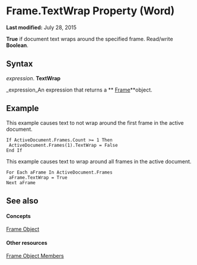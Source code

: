 
# Frame.TextWrap Property (Word)

 **Last modified:** July 28, 2015

 **True** if document text wraps around the specified frame. Read/write **Boolean**.

## Syntax

 _expression_. **TextWrap**

 _expression_An expression that returns a  ** [Frame](d36d3361-9e93-7dd9-b8c9-0ce503e03810.md)**object.


## Example

This example causes text to not wrap around the first frame in the active document.


```
If ActiveDocument.Frames.Count >= 1 Then 
 ActiveDocument.Frames(1).TextWrap = False 
End If
```

This example causes text to wrap around all frames in the active document.




```
For Each aFrame In ActiveDocument.Frames 
 aFrame.TextWrap = True 
Next aFrame
```


## See also


#### Concepts


 [Frame Object](d36d3361-9e93-7dd9-b8c9-0ce503e03810.md)
#### Other resources


 [Frame Object Members](0db55cff-e185-d4da-95b3-9c2c789cb5fe.md)
